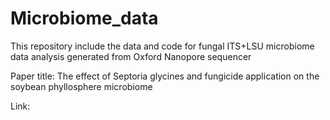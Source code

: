 # Microbiome_data
This repository include the data and code for fungal ITS+LSU microbiome data analysis generated from Oxford Nanopore sequencer 

Paper title: The effect of Septoria glycines and fungicide application on the soybean phyllosphere microbiome 

Link: 



